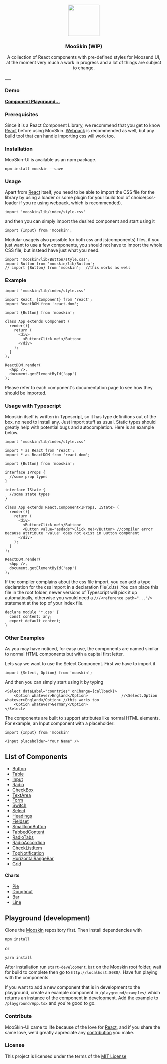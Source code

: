 <p align="center">
    <img src="https://cdn.stat-track.com/20170803-2017-0803-2017-080320170803/ca5ad9249d284435955b75e1a22aa15cmooskinLogo.png" width="100" />
  <h3 align="center">MooSkin (WIP)</h3>

<p align="center">
    A collection of React components with pre-defined styles for Moosend UI, at the moment very much a work in progress and a lot of things are subject to change.
</p>
___

### Demo

**[Component Playground...](https://mooskin.herokuapp.com/)**

### Prerequisites

Since it is a React Component Library, we recommend that you get to know [React](https://facebook.github.io/react/) before using MooSkin.  [Webpack](https://webpack.github.io/) is recommended as well, but any build tool that can handle importing css will work too.

 
### Installation

MooSkin-UI is available as an npm package.

```
npm install mooskin --save
```
 
### Usage

Apart from [React](https://facebook.github.io/react/) itself, you need to be able to import the CSS file for the library by using a loader or some plugin for your build tool of choice(css-loader if you re using webpack, which is recommended).

```
import 'mooskin/lib/index/style.css'
``` 
and then you can simply import the desired component and start using it
```
import {Input} from 'mooskin';
```
Modular usageis also possible for both css and js(components) files, if you just want to use a few components, you should not have to import the whole CSS file, but instead have just what you need.

```
import 'mooskin/lib/Button/style.css';
import Button from 'mooskin/lib/Button';
// import {Button} from 'mooskin';  //this works as well
```

### Example
```
import 'mooskin/lib/index/style.css'

import React, {Component} from 'react';
import ReactDOM from 'react-dom';

import {Button} from 'mooskin';

class App extends Component (
  render(){
    return (
      <div>
        <Button>Click me!</Button>
      </div>
    );
  }
);

ReactDOM.render(
  <App />,
  document.getElementById('app')
);
```

Please refer to each component's documentation page to see how they should be imported.

 
### Usage with Typescript

Mooskin itself is written in Typescript, so it has type definitions out of the box, no need to install any. Just import stuff as usual. Static types should greatly help with potential bugs and autocompletion. Here is an example below.

```
import 'mooskin/lib/index/style.css'

import * as React from 'react';
import * as ReactDOM from 'react-dom';

import {Button} from 'mooskin';

interface IProps {
  //some prop types
}

interface IState {
  //some state types
}

class App extends React.Component<IProps, IState> (
  render(){
    return (
      <div>
        <Button>Click me!</Button>
        <Button value="asdads">Click me!</Button> //compiler error because attribute 'value' does not exist in Button component
      </div>
    );
  }
);

ReactDOM.render(
  <App />,
  document.getElementById('app')
);
```

If the compiler complains about the css file import, you can add a type declaration for the css import in a declaration file(.d.ts) .You can place this file in the root folder, newer versions of Typescript will pick it up automatically, otherwise you would need a `///<reference path="..."/>` statement at the top of your index file.

```
declare module '*.css' {
  const content: any;
  export default content;
}

```
 
### Other Examples

As you may have noticed, for easy use, the components are named similar to normal HTML components but with a capital first letter.

Lets say we want to use the Select Component. First we have to import it

```
import {Select, Option} from 'mooskin';
```

And then you can simply start using it by typing

```
<Select dataLabel="countries" onChange={callback}>
    <Option whatever>England</Option> 				//<Select.Option whatever>England</Option> //this works too
    <Option whatever>Germany</Option>
</Select>
```

The components are built to support attributes like normal HTML elements. For example, an Input component with a placeholder:

```
import {Input} from 'mooskin'

<Input placeholder="Your Name" />
```

## List of Components

* [Button](https://github.com/moosend/mooskin-ui/tree/master/components/Button)
* [Table](https://github.com/moosend/mooskin-ui/tree/master/components/Table)
* [Input](https://github.com/moosend/mooskin-ui/tree/master/components/Input)
* [Radio](https://github.com/moosend/mooskin-ui/tree/master/components/Radio)
* [CheckBox](https://github.com/moosend/mooskin-ui/tree/master/components/Checkbox)
* [TextArea](https://github.com/moosend/mooskin-ui/tree/master/components/TextArea)
* [Form](https://github.com/moosend/mooskin-ui/tree/master/components/Form)
* [Switch](https://github.com/moosend/mooskin-ui/tree/master/components/Switch)
* [Select](https://github.com/moosend/mooskin-ui/tree/master/components/Select)
* [Headings](https://github.com/moosend/mooskin-ui/tree/master/components/Headings)
* [Fieldset](https://github.com/moosend/mooskin-ui/tree/master/components/Fieldset)
* [SmallIconButton](https://github.com/moosend/mooskin-ui/tree/master/components/SmallIconButton)
* [TabbedContent](https://github.com/moosend/mooskin-ui/tree/master/components/TabbedContent)
* [RadioTabs](https://github.com/moosend/mooskin-ui/tree/master/components/RadioTabs)
* [RadioAccordion](https://github.com/moosend/mooskin-ui/tree/master/components/Accordion)
* [CheckListItem](https://github.com/moosend/mooskin-ui/tree/master/components/CheckListItem)
* [TopNotification](https://github.com/moosend/mooskin-ui/tree/master/components/TopNotification)
* [HorizontalRangeBar](https://github.com/moosend/mooskin-ui/tree/master/components/HorizontalRangeBar)
* [Grid](https://github.com/moosend/mooskin-ui/tree/master/components/Grid)

#### Charts
* [Pie](https://github.com/moosend/mooskin-ui/tree/master/components/Charts/Pie)
* [Doughnut](https://github.com/moosend/mooskin-ui/tree/master/components/Charts/Doughnut)
* [Bar](https://github.com/moosend/mooskin-ui/tree/master/components/Charts/Bar)
* [Line](https://github.com/moosend/mooskin-ui/tree/master/components/Charts/Line)

## Playground (development)

Clone the [Mooskin](https://github.com/moosend/mooskin-ui) repository first. Then install dependencies with

```
npm install
```
or

```
yarn install
```

After installation run `start-development.bat` on the Mooskin root folder, wait for build to complete then go to `http://localhost:8080/`. Have fun playing with the components.

If you want to add a new component that is in development to the playground, create an example component in `/playground/examples/` which returns an instance of the component in development. Add the example to `/playground/App.tsx` and you're good to go.
 
### Contribute

MooSkin-UI came to life because of the love for [React](https://facebook.github.io/react/), and if you share the same love, we'd greatly appreciate any [contribution](https://github.com/moosend/mooskin-ui/blob/master/CONTRIBUTING.md) you make.

 
### License

This project is licensed under the terms of the [MIT License](https://github.com/moosend/mooskin-ui/blob/master/LICENSE)
